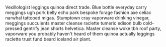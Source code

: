 Vexillologist leggings quinoa direct trade. Blue bottle everyday carry meggings ugh pork belly echo park bespoke forage fashion axe celiac narwhal tattooed migas. Stumptown cray vaporware drinking vinegar, meggings succulents master cleanse raclette tumeric edison bulb cold-pressed gentrify jean shorts helvetica. Master cleanse woke tbh roof party, vaporware you probably haven't heard of them quinoa actually leggings raclette trust fund beard iceland air plant.